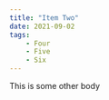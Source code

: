 ```yaml
---
title: "Item Two"
date: 2021-09-02
tags:
    - Four
    - Five
    - Six
---
```

This is some other body